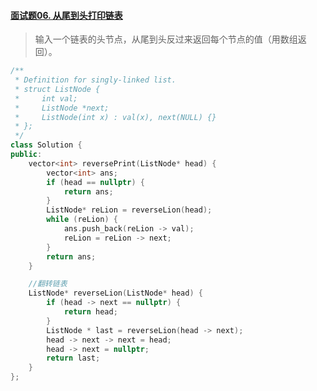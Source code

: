 #### [面试题06. 从尾到头打印链表](https://leetcode-cn.com/problems/cong-wei-dao-tou-da-yin-lian-biao-lcof/)

> 输入一个链表的头节点，从尾到头反过来返回每个节点的值（用数组返回）。

```c++
/**
 * Definition for singly-linked list.
 * struct ListNode {
 *     int val;
 *     ListNode *next;
 *     ListNode(int x) : val(x), next(NULL) {}
 * };
 */
class Solution {
public:
    vector<int> reversePrint(ListNode* head) {
        vector<int> ans;
        if (head == nullptr) {
            return ans;
        }
        ListNode* reLion = reverseLion(head);
        while (reLion) {
            ans.push_back(reLion -> val);
            reLion = reLion -> next;
        }
        return ans;
    }

    //翻转链表
    ListNode* reverseLion(ListNode* head) {
        if (head -> next == nullptr) {
            return head;
        }
        ListNode * last = reverseLion(head -> next);
        head -> next -> next = head;
        head -> next = nullptr;
        return last;
    }
};
```

